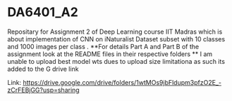 # DA6401_A2
Repositary for Assignment 2 of Deep Learning course IIT Madras which is about implementation of CNN on iNaturalist Dataset subset with 10 classes and 1000 images per class . 
**For details Part A and Part B of the assignment look at the README files in their respective folders
**
I am unable to upload best model wts dues to upload size limitationa as such its added to the G drive link

Link: https://drive.google.com/drive/folders/1wtMOs9jbFldupm3pfzO2E_-zCrFEBjGG?usp=sharing


